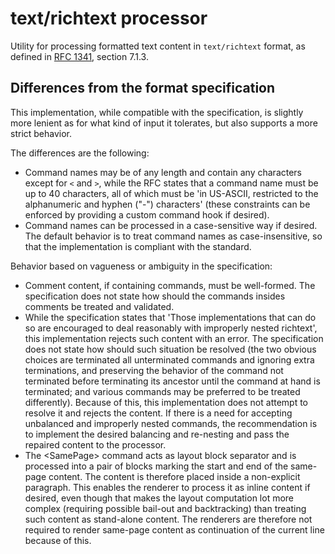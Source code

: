 # text/richtext processor

Utility for processing formatted text content in `text/richtext` format, as
defined in [RFC 1341](https://www.rfc-editor.org/rfc/rfc1341), section 7.1.3.

## Differences from the format specification

This implementation, while compatible with the specification, is slightly more
lenient as for what kind of input it tolerates, but also supports a more strict
behavior.

The differences are the following:

- Command names may be of any length and contain any characters except for `<`
  and `>`, while the RFC states that a command name must be up to 40
  characters, all of which must be 'in US-ASCII, restricted to the alphanumeric
  and hyphen ("-") characters' (these constraints can be enforced by providing
  a custom command hook if desired).
- Command names can be processed in a case-sensitive way if desired. The
  default behavior is to treat command names as case-insensitive, so that the
  implementation is compliant with the standard.

Behavior based on vagueness or ambiguity in the specification:

- Comment content, if containing commands, must be well-formed. The
  specification does not state how should the commands insides comments be
  treated and validated.
- While the specification states that 'Those implementations that can do so are
  encouraged to deal reasonably with improperly nested richtext', this
  implementation rejects such content with an error. The specification does not
  state how should such situation be resolved (the two obvious choices are
  terminated all unterminated commands and ignoring extra terminations, and
  preserving the behavior of the command not terminated before terminating its
  ancestor until the command at hand is terminated; and various commands may
  be preferred to be treated differently). Because of this, this implementation
  does not attempt to resolve it and rejects the content. If there is a need
  for accepting unbalanced and improperly nested commands, the recommendation
  is to implement the desired balancing and re-nesting and pass the repaired
  content to the processor.
- The &lt;SamePage> command acts as layout block separator and is processed
  into a pair of blocks marking the start and end of the same-page content. The
  content is therefore placed inside a non-explicit paragraph. This enables the
  renderer to process it as inline content if desired, even though that makes
  the layout computation lot more complex (requiring possible bail-out and
  backtracking) than treating such content as stand-alone content. The
  renderers are therefore not required to render same-page content as
  continuation of the current line because of this.
